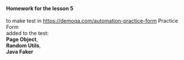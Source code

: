 **Homework for the lesson 5**<br>
<br>
to make test in https://demoqa.com/automation-practice-form
Practice Form <br>
added to the test: <br> 
**Page Object**, <br>
**Random Utils**, <br>
**Java Faker**